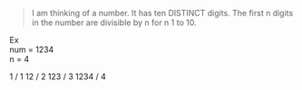 > I am thinking of a number.  It has ten DISTINCT digits.  The first n digits in the number are divisible by n for n 1 to 10.

Ex  
num = 1234  
n = 4

1 / 1 
12 / 2
123 / 3
1234 / 4